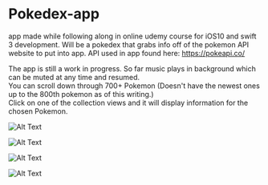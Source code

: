 # Pokedex-app
app made while following along in online udemy course for iOS10 and swift 3 development. Will be a pokedex that grabs info off of the pokemon API website to put into app. 
API used in app found here: https://pokeapi.co/  

The app is still a work in progress. So far music plays in background which can be muted at any time and resumed.  
You can scroll down through 700+ Pokemon (Doesn't have the newest ones up to the 800th pokemon as of this writing.)  
Click on one of the collection views and it will display information for the chosen Pokemon.  


![Alt Text](https://github.com/Brandon9721/Pokedex-app/blob/master/AppJustOpened.png)  

![Alt Text](https://github.com/Brandon9721/Pokedex-app/blob/master/ViewInformation.png)  

![Alt Text](https://github.com/Brandon9721/Pokedex-app/blob/master/ScrollDownListAndMusicPlayerShutoff.png)  

![Alt Text](SearchFunction.png)
